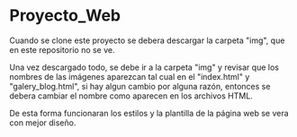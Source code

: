 ﻿# Proyecto_Web

Cuando se clone este proyecto se debera descargar la carpeta "img", que en este repositorio no se ve.

Una vez descargado todo, se debe ir a la carpeta "img" y revisar que los nombres de las imágenes 
aparezcan tal cual en el "index.html" y "galery_blog.html", si hay algun cambio por alguna razón,
entonces se debera cambiar el nombre como aparecen en los archivos HTML.

De esta forma funcionaran los estilos y la plantilla de la página web se vera con mejor diseño.
